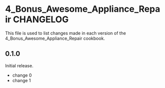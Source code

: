 # 4_Bonus_Awesome_Appliance_Repair CHANGELOG

This file is used to list changes made in each version of the 4_Bonus_Awesome_Appliance_Repair cookbook.

## 0.1.0

Initial release.

- change 0
- change 1
